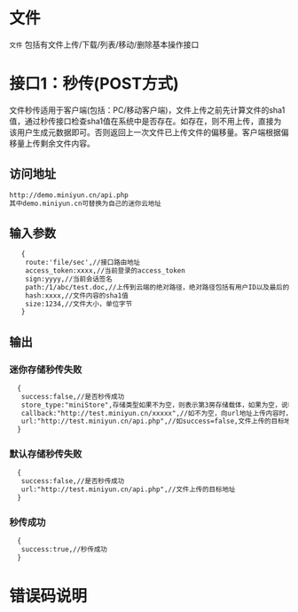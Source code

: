 # 文件

`文件` 包括有文件上传/下载/列表/移动/删除基本操作接口 



# 接口1：秒传(POST方式)

文件秒传适用于客户端(包括：PC/移动客户端)，文件上传之前先计算文件的sha1值，通过秒传接口检查sha1值在系统中是否存在。如存在，则不用上传，直接为该用户生成元数据即可。否则返回上一次文件已上传文件的偏移量。客户端根据偏移量上传剩余文件内容。

## 访问地址

```html
http://demo.miniyun.cn/api.php
其中demo.miniyun.cn可替换为自己的迷你云地址

```


## 输入参数
```html
   {
    route:'file/sec',//接口路由地址
    access_token:xxxx,//当前登录的access_token
    sign:yyyy,//当前会话签名
    path:/1/abc/test.doc,//上传到云端的绝对路径，绝对路径包括有用户ID以及最后的文件名
    hash:xxxx,//文件内容的sha1值
    size:1234,//文件大小，单位字节 
   }
  ```
 ## 输出
 ### 迷你存储秒传失败
 ```html
   {
    success:false,//是否秒传成功
    store_type:"miniStore",存储类型如果不为空，则表示第3房存储载体，如果为空，说明是默认存储载体
    callback:"http://test.miniyun.cn/xxxxx",//如不为空，向url地址上传内容时，需要带上的url地址。当store_type="miniStore"时有效
    url:"http://test.miniyun.cn/api.php",//如success=false,文件上传的目标地址 
   }
  ```
 ### 默认存储秒传失败
 ```html
   {
    success:false,//是否秒传成功 
    url:"http://test.miniyun.cn/api.php",//文件上传的目标地址 
   }
  ```
   ### 秒传成功
 ```html
   {
    success:true,//秒传成功  
   }
  ```
# 错误码说明
 
